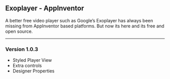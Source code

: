 ## Exoplayer - AppInventor

A better free video player such as Google’s Exoplayer has always been missing from AppInventor based platforms. But now its here and its free and open source.

***

### Version 1.0.3

- Styled Player View
- Extra controls
- Designer Properties
